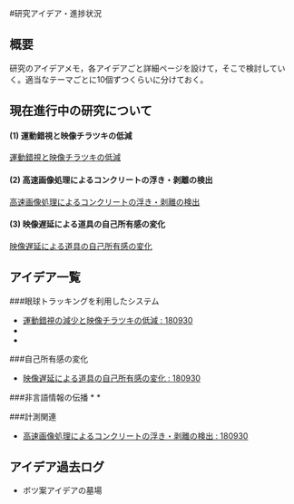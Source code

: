 #研究アイデア・進捗状況

## 概要
研究のアイデアメモ，各アイデアごと詳細ページを設けて，そこで検討していく。適当なテーマごとに10個ずつくらいに分けておく。

## 現在進行中の研究について

#### (1) 運動錯視と映像チラツキの低減
[運動錯視と映像チラツキの低減](MovingIllusion)

#### (2) 高速画像処理によるコンクリートの浮き・剥離の検出
[高速画像処理によるコンクリートの浮き・剥離の検出](Concrete-IR)

#### (3) 映像遅延による道具の自己所有感の変化
[映像遅延による道具の自己所有感の変化](Sense-of-OwnerShip)

## アイデア一覧

###眼球トラッキングを利用したシステム

* [運動錯視の減少と映像チラツキの低減 : 180930](MovingIllusion)
* 
* 

###自己所有感の変化
* [映像遅延による道具の自己所有感の変化 : 180930](Sense-of-OwnerShip)

###非言語情報の伝播
* 
* 

###計測関連
* [高速画像処理によるコンクリートの浮き・剥離の検出 : 180930](Concrete-IR)

## アイデア過去ログ
* ボツ案アイデアの墓場